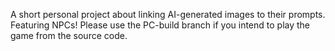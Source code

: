 A short personal project about linking AI-generated images to their prompts. Featuring NPCs!
Please use the PC-build branch if you intend to play the game from the source code.
